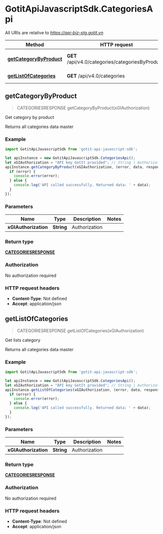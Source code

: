 # GotitApiJavascriptSdk.CategoriesApi

All URIs are relative to *https://api-biz-stg.gotit.vn*

Method | HTTP request | Description
------------- | ------------- | -------------
[**getCategoryByProduct**](CategoriesApi.md#getCategoryByProduct) | **GET** /api/v4.0/categories/categoriesByProducts | Get category by product
[**getListOfCategories**](CategoriesApi.md#getListOfCategories) | **GET** /api/v4.0/categories | Get lists category



## getCategoryByProduct

> CATEGORIESRESPONSE getCategoryByProduct(xGIAuthorization)

Get category by product

Returns all categories data master

### Example

```javascript
import GotitApiJavascriptSdk from 'gotit-api-javascript-sdk';

let apiInstance = new GotitApiJavascriptSdk.CategoriesApi();
let xGIAuthorization = "API key GotIt provided"; // String | Authorization
apiInstance.getCategoryByProduct(xGIAuthorization, (error, data, response) => {
  if (error) {
    console.error(error);
  } else {
    console.log('API called successfully. Returned data: ' + data);
  }
});
```

### Parameters


Name | Type | Description  | Notes
------------- | ------------- | ------------- | -------------
 **xGIAuthorization** | **String**| Authorization | 

### Return type

[**CATEGORIESRESPONSE**](CATEGORIESRESPONSE.md)

### Authorization

No authorization required

### HTTP request headers

- **Content-Type**: Not defined
- **Accept**: application/json


## getListOfCategories

> CATEGORIESRESPONSE getListOfCategories(xGIAuthorization)

Get lists category

Returns all categories data master

### Example

```javascript
import GotitApiJavascriptSdk from 'gotit-api-javascript-sdk';

let apiInstance = new GotitApiJavascriptSdk.CategoriesApi();
let xGIAuthorization = "API key GotIt provided"; // String | Authorization
apiInstance.getListOfCategories(xGIAuthorization, (error, data, response) => {
  if (error) {
    console.error(error);
  } else {
    console.log('API called successfully. Returned data: ' + data);
  }
});
```

### Parameters


Name | Type | Description  | Notes
------------- | ------------- | ------------- | -------------
 **xGIAuthorization** | **String**| Authorization | 

### Return type

[**CATEGORIESRESPONSE**](CATEGORIESRESPONSE.md)

### Authorization

No authorization required

### HTTP request headers

- **Content-Type**: Not defined
- **Accept**: application/json

